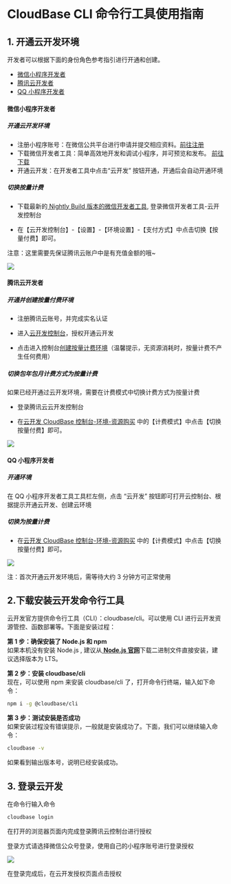 # CloudBase CLI 命令行工具使用指南

## 1. 开通云开发环境

开发者可以根据下面的身份角色参考指引进行开通和创建。

- [微信小程序开发者](#wx-miniprogram)
- [腾讯云开发者](#tencent-cloud)
- [QQ 小程序开发者](#qq-miniprogram)

#### <span id="wx-miniprogram"></span>微信小程序开发者

##### 开通云开发环境

- 注册小程序账号：在微信公共平台进行申请并提交相应资料。[前往注册](https://mp.weixin.qq.com/)
- 下载微信开发者工具：简单高效地开发和调试小程序，并可预览和发布。 [前往下载](https://developers.weixin.qq.com/miniprogram/dev/devtools/nightly.html)
- 开通云开发：在开发者工具中点击“云开发” 按钮开通，开通后会自动开通环境

##### 切换按量计费

- 下载最新的[ Nightly Build 版本的微信开发者工具](https://developers.weixin.qq.com/miniprogram/dev/devtools/nightly.html), 登录微信开发者工具-云开发控制台

- 在【云开发控制台】-【设置】-【环境设置】-【支付方式】中点击切换【按量付费】即可。

注意：这里需要先保证腾讯云账户中是有充值金额的哦~

![](https://main.qcloudimg.com/raw/bc4f7048d2bf3e85e4adf46cc8f2cb1c.png)

#### <span id="tencent-cloud"></span>腾讯云开发者

##### 开通并创建按量付费环境

- 注册腾讯云账号，并完成实名认证

- 进入[云开发控制台](https://console.cloud.tencent.com/tcb?tdl_anchor=github&tdl_site=0)，授权开通云开发

- 点击进入控制台[创建按量计费环境](https://console.cloud.tencent.com/tcb/env/index?action=CreateEnv&tdl_anchor=github&tdl_site=0)（温馨提示，无资源消耗时，按量计费不产生任何费用）

##### 切换包年包月计费方式为按量计费

如果已经开通过云开发环境，需要在计费模式中切换计费方式为按量计费

- 登录腾讯云云开发控制台

- 在[云开发 CloudBase 控制台-环境-资源购买](https://console.cloud.tencent.com/tcb/env/resource?tdl_anchor=github&tdl_site=0) 中的【计费模式】中点击【切换按量付费】即可。

![](https://main.qcloudimg.com/raw/3d01c3ab51c8bc195c6ea8d435363ad5.jpg)

#### <span id="qq-miniprogram"></span>QQ 小程序开发者

##### 开通环境

在 QQ 小程序开发者工具工具栏左侧，点击 “云开发” 按钮即可打开云控制台、根据提示开通云开发、创建云环境

##### 切换为按量计费

- 在[云开发 CloudBase 控制台-环境-资源购买](https://console.cloud.tencent.com/tcb/env/resource?tdl_anchor=github&tdl_site=0) 中的【计费模式】中点击【切换按量付费】即可。

![](https://main.qcloudimg.com/raw/3d01c3ab51c8bc195c6ea8d435363ad5.jpg)

注：首次开通云开发环境后，需等待大约 3 分钟方可正常使用

## 2.下载安装云开发命令行工具

云开发官方提供命令行工具（CLI）：cloudbase/cli。可以使用 CLI 进行云开发资源管控、函数部署等。下面是安装过程：

**第 1 步：确保安装了 Node.js 和 npm**  
如果本机没有安装 Node.js , 建议从[ **Node.js 官网**](https://nodejs.org/zh-cn/)下载二进制文件直接安装，建议选择版本为 LTS。

**第 2 步：安装 cloudbase/cli**  
现在，可以使用 npm 来安装 cloudbase/cli 了，打开命令行终端，输入如下命令：

```bash
npm i -g @cloudbase/cli
```

**第 3 步：测试安装是否成功**<br />如果安装过程没有错误提示，一般就是安装成功了。下面，我们可以继续输入命令：

```bash
cloudbase -v
```

如果看到输出版本号，说明已经安装成功。

## 3. 登录云开发

在命令行输入命令

```bash
cloudbase login
```

在打开的浏览器页面内完成登录腾讯云控制台进行授权

登录方式请选择微信公众号登录，使用自己的小程序账号进行登录授权

![](https://main.qcloudimg.com/raw/f3b7cbdc3d8ca3f3c212203a4b84782a.png)

在登录完成后，在云开发授权页面点击授权
